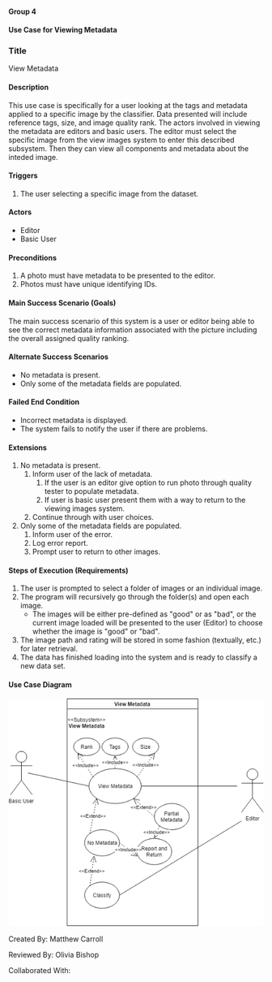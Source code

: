 #### Group 4
#### Use Case for Viewing Metadata

### Title
View Metadata

#### Description
This use case is specifically for a user looking at the tags and metadata applied to a specific image by the classifier. Data presented will include reference tags, size, and image quality rank. The actors involved in viewing the metadata are editors and basic users. The editor must select the specific image from the view images system to enter this described subsystem. Then they can view all components and metadata about the inteded image. 

#### Triggers
1. The user selecting a specific image from the dataset. 

#### Actors
* Editor
* Basic User

#### Preconditions
1. A photo must have metadata to be presented to the editor.
2. Photos must have unique identifying IDs.

#### Main Success Scenario (Goals)
The main success scenario of this system is a user or editor being able to see the correct metadata information associated with the picture including the overall assigned quality ranking.

#### Alternate Success Scenarios
* No metadata is present.
* Only some of the metadata fields are populated.

#### Failed End Condition
* Incorrect metadata is displayed.
* The system fails to notify the user if there are problems.

#### Extensions
1. No metadata is present.
    1. Inform user of the lack of metadata.
        1. If the user is an editor give option to run photo through quality tester to populate metadata.
        2. If user is basic user present them with a way to return to the viewing images system.
    2. Continue through with user choices.
2. Only some of the metadata fields are populated.
    1. Inform user of the error.
    2. Log error report.
    3. Prompt user to return to other images.

#### Steps of Execution (Requirements)
1. The user is prompted to select a folder of images or an individual image.
2. The program will recursively go through the folder(s) and open each image.
    * The images will be either pre-defined as "good" or as "bad",  or the current image loaded will be presented to the user (Editor) to choose whether the image is "good" or "bad".
3. The image path and rating will be stored in some fashion (textually, etc.) for later retrieval.
4. The data has finished loading into the system and is ready to classify a new data set.

#### Use Case Diagram
![load data](https://github.com/MJC598/RJI-Software-Engineering-Project/blob/master/diagrams/view_metadata.png "view_metadata_diagram")

Created By: Matthew Carroll

Reviewed By: Olivia Bishop

Collaborated With:
